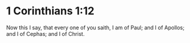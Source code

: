# 1 Corinthians 1:12

Now this I say, that every one of you saith, I am of Paul; and I of Apollos; and I of Cephas; and I of Christ.